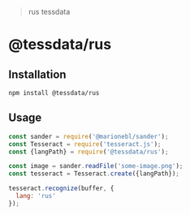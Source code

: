 > rus tessdata

# @tessdata/rus

## Installation

```
npm install @tessdata/rus
```

## Usage

```js
const sander = require('@marionebl/sander');
const Tesseract = require('tesseract.js');
const {langPath} = require('@tessdata/rus');

const image = sander.readFile('some-image.png');
const tesseract = Tesseract.create({langPath});

tesseract.recognize(buffer, {
  lang: 'rus'
});
```
